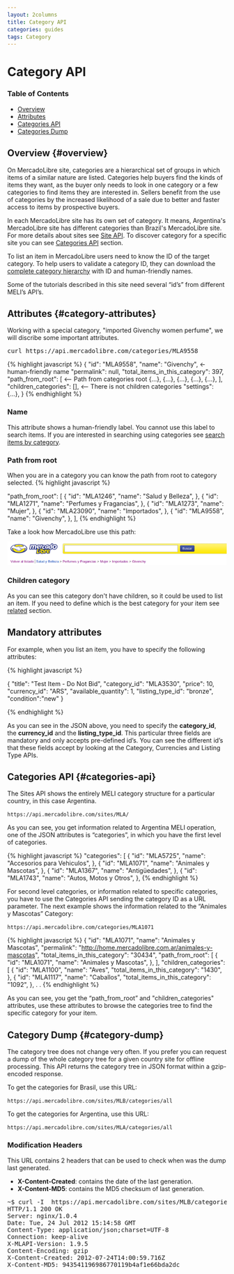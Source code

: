 ```yaml
---
layout: 2columns
title: Category API
categories: guides
tags: Category
---
```



# Category API

### Table of Contents
- [Overview](#overview)
- [Attributes](#category-attributes)
- [Categories API](#category-api)
- [Categories Dump](#category-dump)

## Overview {#overview}

On MercadoLibre site, categories are a hierarchical set of groups in which items of a similar nature are listed. Categories help buyers find the kinds of items they want, as the buyer only needs to look in one category or a few categories to find items they are interested in. Sellers benefit from the use of categories by the increased likelihood of a sale due to better and faster access to items by prospective buyers.

In each MercadoLibre site has its own set of category. It means, Argentina's MercadoLibre site has different categories than Brazil's MercadoLibre site. For more details about sites see [Site API](https://api.mercadolibre.com/sites). To discover category for a specific site you can see [Categories API](#categories-api) section. 

To list an item in MercadoLibre users need to know the ID of the target category. To help users to validate a category ID, they can download the [complete category hierarchy](#categories-dump) with ID and human-friendly names. 

Some of the tutorials described in this site need several “id’s” from different MELI’s API’s.

## Attributes {#category-attributes}

Working with a special category, "imported Givenchy women perfume", we will discribe some important attributes. 

<pre class="terminal">
curl https://api.mercadolibre.com/categories/MLA9558
</pre>


{% highlight javascript %}
{
  "id": "MLA9558",
  "name": "Givenchy", 			<- human-friendly name
  "permalink": null,
  "total_items_in_this_category": 397,
  "path_from_root": [ 			<-- Path from categories root
    {...},
    {...},
    {...},
    {...},
    {...},
  ],
  "children_categories": [], 	<-- There is not children categories
  "settings": {...},
}
{% endhighlight %}


### Name

This attribute shows a human-friendly label. You cannot use this label to search items. If you are interested in searching using categories see [search items by category](/search-by-category).

### Path from root 

When you are in a category you can know the path from root to category selected. 
{% highlight javascript %}
	
  "path_from_root": [
    {
      "id": "MLA1246",
      "name": "Salud y Belleza",
    },
    {
      "id": "MLA1271",
      "name": "Perfumes y Fragancias",
    },
    {
      "id": "MLA1273",
      "name": "Mujer",
    },
    {
      "id": "MLA23090",
      "name": "Importados",
    },
    {
      "id": "MLA9558",
      "name": "Givenchy",
    },
  ],
{% endhighlight %}

Take a look how MercadoLibre use this path:



![path to category root](/images/path-category-root.png)

### Children category

As you can see this category don't have children, so it could be used to list an item. If you need to define which is the best category for your item see [related](/choose-category-for-an-item) section.  

## Mandatory attributes

For example, when you list an item, you have to specify the following attributes:

{% highlight javascript %}

{
	"title": "Test Item - Do Not Bid",
 	"category_id": "MLA3530",
	"price": 10,
	"currency_id": "ARS",
	"available_quantity": 1,
 	"listing_type_id": "bronze",
 	"condition":"new"
}

{% endhighlight %}

As you can see in the JSON above, you need to specify the **category_id**, the **currency_id** and the **listing_type_id**. This particular three fields are mandatory and only accepts pre-defined id’s. You can see the different id’s that these fields accept by looking at the Category, Currencies and Listing Type APIs.



## Categories API {#categories-api}

The Sites API shows the entirely MELI category structure for a particular country, in this case Argentina.

	https://api.mercadolibre.com/sites/MLA/  
As you can see, you get information related to Argentina MELI operation, one of the JSON attributes is “categories”, in which you have the first level of categories.

{% highlight javascript %}
"categories": [
	{
	"id": "MLA5725",
	"name": "Accesorios para Vehiculos",
	},
	{
	"id": "MLA1071",
	"name": "Animales y Mascotas",
	},
	{
	"id": "MLA1367",
	"name": "Antigüedades",
	},
	{
	"id": "MLA1743",
	"name": "Autos, Motos y Otros",
},
{% endhighlight %}


For second level categories, or information related to specific categories, you have to use the Categories API sending the category ID as a URL parameter. The next example shows the information related to the “Animales y Mascotas” Category:

	https://api.mercadolibre.com/categories/MLA1071

{% highlight javascript %}
{
	"id": "MLA1071",
	"name": "Animales y Mascotas",
	"permalink": "http://home.mercadolibre.com.ar/animales-y-mascotas",
	"total_items_in_this_category": "30434",
	"path_from_root": [
		{
			"id": "MLA1071",
			"name": "Animales y Mascotas",
		},
	],
	"children_categories": [
		{
			"id": "MLA1100",
			"name": "Aves",
			"total_items_in_this_category": "1430",
		},
		{
			"id": "MLA1117",
			"name": "Caballos",
			"total_items_in_this_category": "1092",
		},
	.
	.
{% endhighlight %}

As you can see, you get the “path_from_root” and "children_categories" attributes, use these attributes to browse the categories tree to find the specific category for your item.

## Category Dump {#category-dump}

The category tree does not change very often. If you prefer you can request a dump of the whole category tree for a given country site for offline processing.
This API returns the category tree in JSON format within a gzip-encoded response.

To get the categories for Brasil, use this URL:

	https://api.mercadolibre.com/sites/MLB/categories/all

To get the categories for Argentina, use this URL:

	https://api.mercadolibre.com/sites/MLA/categories/all

### Modification Headers
This URL contains 2 headers that can be used to check when was the dump last generated.

- **X-Content-Created**: contains the date of the last generation.
- **X-Content-MD5**: contains the MD5 checksum of last generation.

<pre class='terminal'>
~$ curl -I  https://api.mercadolibre.com/sites/MLB/categories/all
HTTP/1.1 200 OK
Server: nginx/1.0.4
Date: Tue, 24 Jul 2012 15:14:58 GMT
Content-Type: application/json;charset=UTF-8
Connection: keep-alive
X-MLAPI-Version: 1.9.5
Content-Encoding: gzip
X-Content-Created: 2012-07-24T14:00:59.716Z
X-Content-MD5: 943541196986770119b4af1e66bda2dc
</pre>
